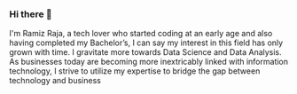 ### Hi there 👋
I'm Ramiz Raja, a tech lover who started coding at an early age and also having completed my Bachelor’s, I can say my interest in this field has only grown with time. I gravitate more towards Data Science and Data Analysis. As businesses today are becoming more inextricably linked with information technology, I strive to utilize my expertise to bridge the gap between technology and business


<!--
**Ramizzx/Ramizzx** is a ✨ _special_ ✨ repository because its `README.md` (this file) appears on your GitHub profile.

Here are some ideas to get you started:

- 🔭 I’m currently working on ...
- 🌱 I’m currently learning ...
- 👯 I’m looking to collaborate on ...
- 🤔 I’m looking for help with ...
- 💬 Ask me about ...
- 📫 How to reach me: ...
- 😄 Pronouns: ...
- ⚡ Fun fact: ...
-->
